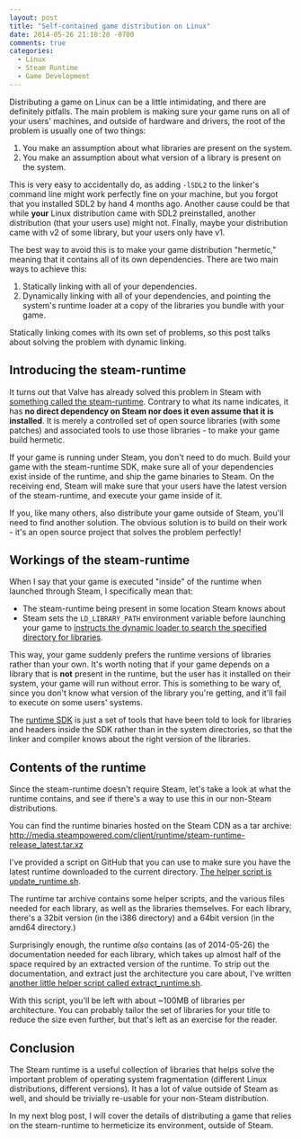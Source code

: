 ```yaml
---
layout: post
title: "Self-contained game distribution on Linux"
date: 2014-05-26 21:10:28 -0700
comments: true
categories:
  - Linux
  - Steam Runtime
  - Game Development
---
```


Distributing a game on Linux can be a little intimidating, and there are
definitely pitfalls. The main problem is making sure your game runs on
all of your users' machines, and outside of hardware and drivers, the
root of the problem is usually one of two things:

1. You make an assumption about what libraries are present on the system.
1. You make an assumption about what version of a library is present on the system.

This is very easy to accidentally do, as adding `-lSDL2` to the linker's
command line might work perfectly fine on your machine, but you forgot
that you installed SDL2 by hand 4 months ago. Another cause could be
that while **your** Linux distribution came with SDL2 preinstalled,
another distribution (that your users use) might not. Finally, maybe
your distribution came with v2 of some library, but your users only have
v1.

The best way to avoid this is to make your game distribution "hermetic,"
meaning that it contains all of its own dependencies. There are two main
ways to achieve this:

1. Statically linking with all of your dependencies.
1. Dynamically linking with all of your dependencies, and pointing the
   system's runtime loader at a copy of the libraries you bundle with
   your game.

Statically linking comes with its own set of problems, so this post
talks about solving the problem with dynamic linking.

## Introducing the steam-runtime

It turns out that Valve has already solved this problem in Steam with
[something called the steam-runtime][steam-runtime]. Contrary to what
its name indicates, it has **no direct dependency on Steam nor does it
even assume that it is installed**. It is merely a controlled set of
open source libraries (with some patches) and associated tools to use
those libraries - to make your game build hermetic.

<!-- more -->

If your game is running under Steam, you don't need to do much. Build
your game with the steam-runtime SDK, make sure all of your dependencies
exist inside of the runtime, and ship the game binaries to Steam. On the
receiving end, Steam will make sure that your users have the latest
version of the steam-runtime, and execute your game inside of it.

If you, like many others, also distribute your game outside of Steam,
you'll need to find another solution. The obvious solution is to build
on their work - it's an open source project that solves the problem
perfectly!

## Workings of the steam-runtime

When I say that your game is executed "inside" of the runtime when
launched through Steam, I specifically mean that:

* The steam-runtime being present in some location Steam knows about
* Steam sets the `LD_LIBRARY_PATH` environment variable before launching
your game to [instructs the dynamic loader to search the specified
directory for libraries][ld_library_path].

This way, your game suddenly prefers the runtime versions of libraries
rather than your own. It's worth noting that if your game depends on a
library that is **not** present in the runtime, but the user has it
installed on their system, your game will run without error. This is
something to be wary of, since you don't know what version of the
library you're getting, and it'll fail to execute on some users'
systems.

The [runtime SDK][steam-runtime] is just a set of tools that have been
told to look for libraries and headers inside the SDK rather than in the
system directories, so that the linker and compiler knows about the
right version of the libraries.

## Contents of the runtime

Since the steam-runtime doesn't require Steam, let's take a look at what
the runtime contains, and see if there's a way to use this in our
non-Steam distributions.

You can find the runtime binaries hosted on the Steam CDN as a tar
archive:
http://media.steampowered.com/client/runtime/steam-runtime-release_latest.tar.xz

I've provided a script on GitHub that you can use to make sure you have
the latest runtime downloaded to the current directory. [The helper
script is update_runtime.sh][update_runtime].

The runtime tar archive contains some helper scripts, and the various
files needed for each library, as well as the libraries themselves. For
each library, there's a 32bit version (in the i386 directory) and a
64bit version (in the amd64 directory.)

Surprisingly enough, the runtime *also* contains (as of 2014-05-26) the
documentation needed for each library, which takes up almost half of the
space required by an extracted version of the runtime. To strip out the
documentation, and extract just the architecture you care about, I've
written [another little helper script called
extract_runtime.sh][extract_runtime].

With this script, you'll be left with about ~100MB of libraries per
architecture. You can probably tailor the set of libraries for your
title to reduce the size even further, but that's left as an exercise
for the reader.

## Conclusion

The Steam runtime is a useful collection of libraries that helps solve
the important problem of operating system fragmentation (different Linux
distributions, different versions). It has a lot of value outside of
Steam as well, and should be trivially re-usable for your non-Steam
distribution.

In my next blog post, I will cover the details of distributing a game
that relies on the steam-runtime to hermeticize its environment, outside
of Steam.

[steam-runtime]: https://github.com/ValveSoftware/steam-runtime
[ld_library_path]: http://tldp.org/HOWTO/Program-Library-HOWTO/shared-libraries.html#AEN80
[extract_runtime]: https://gist.github.com/jorgenpt/07f207aefdd49b61c7b6#file-extract_runtime-sh
[update_runtime]: https://gist.github.com/jorgenpt/07f207aefdd49b61c7b6#file-update_runtime-sh
